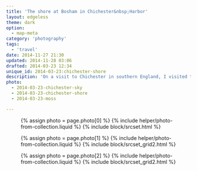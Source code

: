 ```yaml
---
title: 'The shore at Bosham in Chichester&nbsp;Harbor'
layout: edgeless
theme: dark
option:
  - map-meta
category: 'photography'
tags:
  - 'travel'
date: 2014-11-27 21:30
updated: 2014-11-28 03:06
drafted: 2014-03-23 12:34
unique_id: 2014-03-23:chichester-shore
description: 'On a visit to Chichester in southern England, I visited the waterside at Bosham.'
photo:
  - 2014-03-23-chichester-sky
  - 2014-03-23-chichester-shore
  - 2014-03-23-moss

---
```


<figure class="image--wide">
  {% assign photo = page.photo[0] %}
  {% include helper/photo-from-collection.liquid %}
  {% include block/srcset.html %}
</figure>

<div class="grid--wide">
  <figure class="grid-figure">
    {% assign photo = page.photo[1] %}
    {% include helper/photo-from-collection.liquid %}
    {% include block/srcset_grid2.html %}
  </figure>
  <figure class="grid-figure">
    {% assign photo = page.photo[2] %}
    {% include helper/photo-from-collection.liquid %}
    {% include block/srcset_grid2.html %}
  </figure>
</div>
